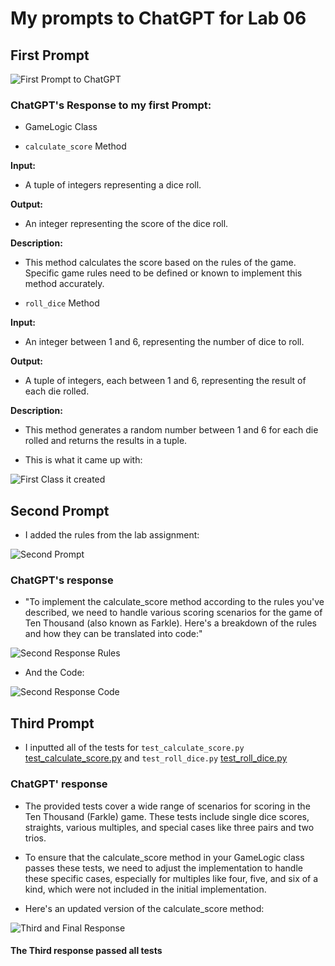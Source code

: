 # My prompts to ChatGPT for Lab 06

## First Prompt

![First Prompt to ChatGPT](./chatGPTprompts/firstPrompt.png)

### ChatGPT's Response to my first Prompt:

- GameLogic Class

- `calculate_score` Method

**Input:**
- A tuple of integers representing a dice roll.

**Output:**
- An integer representing the score of the dice roll.

**Description:**
- This method calculates the score based on the rules of the game. Specific game rules need to be defined or known to implement this method accurately.

- `roll_dice` Method

**Input:**
- An integer between 1 and 6, representing the number of dice to roll.

**Output:**
- A tuple of integers, each between 1 and 6, representing the result of each die rolled.

**Description:**
- This method generates a random number between 1 and 6 for each die rolled and returns the results in a tuple.


- This is what it came up with:

![First Class it created](./chatGPTprompts/firstClass.png)

## Second Prompt

- I added the rules from the lab assignment:

![Second Prompt](./chatGPTprompts/secondPrompt.png)

### ChatGPT's response

- "To implement the calculate_score method according to the rules you've described, we need to handle various scoring scenarios for the game of Ten Thousand (also known as Farkle). Here's a breakdown of the rules and how they can be translated into code:"

![Second Response Rules](./chatGPTprompts/secondResponseRules.png)

- And the Code:

![Second Response Code](./chatGPTprompts/secondResponseCode.png)

## Third Prompt

- I inputted all of the tests for `test_calculate_score.py` [test_calculate_score.py](./tests/test_calculate_score.py) and `test_roll_dice.py` [test_roll_dice.py](./tests/test_roll_dice.py)

### ChatGPT' response 

- The provided tests cover a wide range of scenarios for scoring in the Ten Thousand (Farkle) game. These tests include single dice scores, straights, various multiples, and special cases like three pairs and two trios.

- To ensure that the calculate_score method in your GameLogic class passes these tests, we need to adjust the implementation to handle these specific cases, especially for multiples like four, five, and six of a kind, which were not included in the initial implementation.

- Here's an updated version of the calculate_score method:

![Third and Final Response](./chatGPTprompts/thirdResponseCode.png)

#### The Third response passed all tests